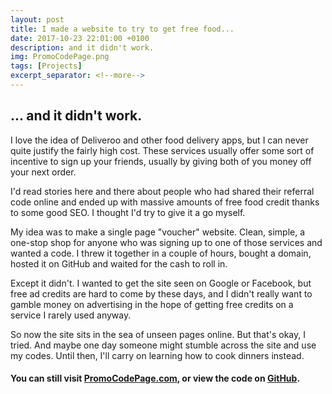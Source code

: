 ```yaml
---
layout: post
title: I made a website to try to get free food...
date: 2017-10-23 22:01:00 +0100
description: and it didn't work.
img: PromoCodePage.png
tags: [Projects]
excerpt_separator: <!--more-->
---
```


## ... and it didn't work.
<!--more-->

I love the idea of Deliveroo and other food delivery apps, but I can never quite justify the fairly high cost. These services usually offer some sort of incentive to sign up your friends, usually by giving both of you money off your next order.

I'd read stories here and there about people who had shared their referral code online and ended up with massive amounts of free food credit thanks to some good SEO. I thought I'd try to give it a go myself.

My idea was to make a single page "voucher" website. Clean, simple, a one-stop shop for anyone who was signing up to one of those services and wanted a code. I threw it together in a couple of hours, bought a domain, hosted it on GitHub and waited for the cash to roll in.

Except it didn't. I wanted to get the site seen on Google or Facebook, but free ad credits are hard to come by these days, and I didn't really want to gamble money on advertising in the hope of getting free credits on a service I rarely used anyway.

So now the site sits in the sea of unseen pages online. But that's okay, I tried. And maybe one day someone might stumble across the site and use my codes. Until then, I'll carry on learning how to cook dinners instead.

#### You can still visit [PromoCodePage.com](http://promocodepage.com), or view the code on [GitHub](https://github.com/Frakur/voucher-codes).
